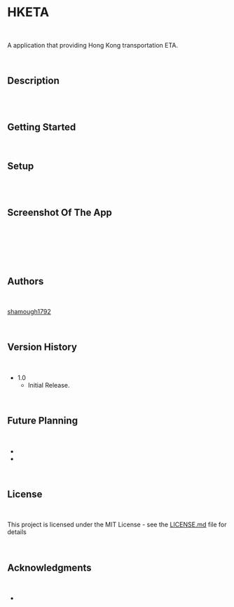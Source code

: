 # HKETA

<br>

A application that providing Hong Kong transportation ETA.

<br>

## Description

<br>



<br>

## Getting Started

<br>


## Setup



<br><br>

## Screenshot Of The App

<br>



<br>



<br>

<br>


<br>

## Authors

<br>

[shamough1792](https://github.com/shamough1792)

<br>

## Version History

<br>

* 1.0
    * Initial Release.

<br>

## Future Planning

<br>

* 
*

<br>

## License

<br>

This project is licensed under the MIT License - see the [LICENSE.md](LICENSE) file for details

<br>

## Acknowledgments

<br>

* 

<br>

